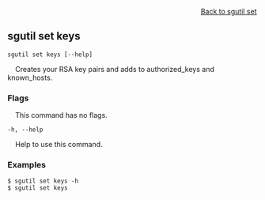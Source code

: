 <div id="readme" class="Box-body readme blob js-code-block-container">
<article class="markdown-body entry-content p-3 p-md-6" itemprop="text">
<p align="right">
<a href="https://github.com/fpgasystems/hacc/blob/main/cli/docs/sgutil-set.md#sgutil-set">Back to sgutil set</a>
</p>

## sgutil set keys

<code>sgutil set keys [--help]</code>
<p>
  &nbsp; &nbsp; Creates your RSA key pairs and adds to authorized_keys and known_hosts.
</p>

### Flags
<p>
  &nbsp; &nbsp; This command has no flags.
</p>

<code>-h, --help <string></code>
<p>
  &nbsp; &nbsp; Help to use this command.
</p>

### Examples
```
$ sgutil set keys -h
$ sgutil set keys
```